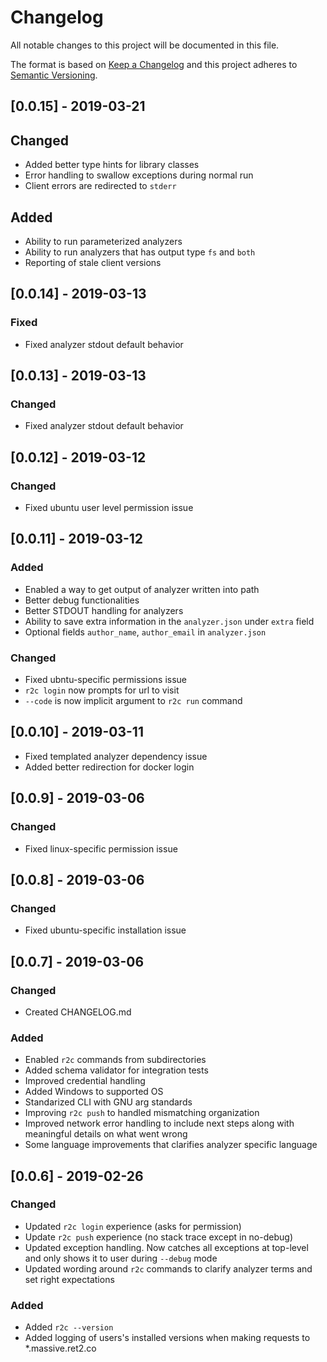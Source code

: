 # Changelog

All notable changes to this project will be documented in this file.

The format is based on [Keep a Changelog](http://keepachangelog.com/en/1.0.0/)
and this project adheres to [Semantic Versioning](http://semver.org/spec/v2.0.0.html).

## [0.0.15] - 2019-03-21

## Changed

- Added better type hints for library classes
- Error handling to swallow exceptions during normal run
- Client errors are redirected to `stderr`

## Added

- Ability to run parameterized analyzers
- Ability to run analyzers that has output type `fs` and `both`
- Reporting of stale client versions

## [0.0.14] - 2019-03-13

### Fixed

- Fixed analyzer stdout default behavior

## [0.0.13] - 2019-03-13

### Changed

- Fixed analyzer stdout default behavior

## [0.0.12] - 2019-03-12

### Changed

- Fixed ubuntu user level permission issue

## [0.0.11] - 2019-03-12

### Added

- Enabled a way to get output of analyzer written into path
- Better debug functionalities
- Better STDOUT handling for analyzers
- Ability to save extra information in the `analyzer.json` under `extra` field
- Optional fields `author_name`, `author_email` in `analyzer.json`

### Changed

- Fixed ubntu-specific permissions issue
- `r2c login` now prompts for url to visit
- `--code` is now implicit argument to `r2c run` command

## [0.0.10] - 2019-03-11

- Fixed templated analyzer dependency issue
- Added better redirection for docker login

## [0.0.9] - 2019-03-06

### Changed

- Fixed linux-specific permission issue

## [0.0.8] - 2019-03-06

### Changed

- Fixed ubuntu-specific installation issue

## [0.0.7] - 2019-03-06

### Changed

- Created CHANGELOG.md

### Added

- Enabled `r2c` commands from subdirectories
- Added schema validator for integration tests
- Improved credential handling
- Added Windows to supported OS
- Standarized CLI with GNU arg standards
- Improving `r2c push` to handled mismatching organization
- Improved network error handling to include next steps along with meaningful details on what went wrong
- Some language improvements that clarifies analyzer specific language

## [0.0.6] - 2019-02-26

### Changed

- Updated `r2c login` experience (asks for permission)
- Update `r2c push` experience (no stack trace except in no-debug)
- Updated exception handling. Now catches all exceptions at top-level and only shows it to user during `--debug` mode
- Updated wording around `r2c` commands to clarify analyzer terms and set right expectations

### Added

- Added `r2c --version`
- Added logging of users's installed versions when making requests to \*.massive.ret2.co
